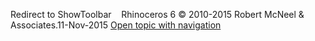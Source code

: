 ---
---

Redirect to ShowToolbar&#160;
&#160;
Rhinoceros 6 © 2010-2015 Robert McNeel &amp; Associates.11-Nov-2015
 [Open topic with navigation](showtoolbar.html) 

